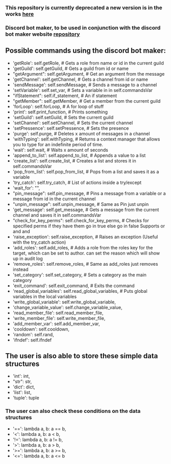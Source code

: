 ### This repository is currently deprecated a new version is in the works [here](https://github.com/BlankWheein/Discord-Bot-Maker-2.0)





### Discord bot maker, to be used in conjunction with the discord bot maker website [repository](https://github.com/BlankWheein/Discord-Bot-Maker-Webpage)

## Possible commands using the discord bot maker:

* 'getRole': self.getRole,  # Gets a role from name or id in the current guild
* 'getGuild': self.getGuild,  # Gets a guild from id or name
* "getArgument": self.getArgument,  # Get an argument from the message
* 'getChannel': self.getChannel,  # Gets a channel from id or name
* 'sendMessage': self.sendMessage,  # Sends a message to a channel
* 'setVariable': self.set_var,  # Sets a variable in in self.commandsVar
* "ifStatement": self.if_statement,  # An if statement
* "getMember": self.getMember,  # Get a member from the current guild
* 'forLoop': self.forLoop,  # A for loop of stuff
* 'print': self.print_function,  # Prints something
* 'setGuild': self.setGuild,  # Sets the current guild
* 'setChannel': self.setChannel,  # Sets the current channel
* 'setPressence': self.setPressence,  # Sets the presence
* 'purge': self.purge,  # Deletes x amount of messages in a channel
* 'withTyping': self.withTyping, # Returns a context manager that allows you to type for an indefinite period of time.
* 'wait': self.wait,  # Waits x amount of seconds
* 'append_to_list': self.append_to_list,  # Appends a value to a list
* 'create_list': self.create_list,  # Creates a list and stores it in self.commandsVar
* 'pop_from_list': self.pop_from_list,  # Pops from a list and saves it as a variable
* 'try_catch': self.try_catch,  # List of actions inside a try/except
* 'wait_for': "",
* "pin_message": self.pin_message, # Pins a message from a variable or a message from id in the current channel
* "unpin_message": self.unpin_message,  # Same as Pin just unpin
* 'get_message': self.get_message,  # Gets a message from the current channel and saves it in self.commandsVar
* "check_for_key_perms": self.check_for_key_perms, # Checks for specified perms if they have them go in true else go in false Supports or and and
* 'raise_exception': self.raise_exception,  # Raises an exception (Useful with the try_catch action)
* 'add_roles': self.add_roles, # Adds a role from the roles key for the target, which can be set to author. can set the reason which will show up in audit log
* 'remove_roles': self.remove_roles,  # Same as add_roles just removes instead
* 'set_category': self.set_category,  # Sets a category as the main category
* 'exit_command': self.exit_command, # Exits the command
* 'read_global_variables': self.read_global_variables, # Puts global variables in the local variables
* 'write_global_variable': self.write_global_variable,
* 'change_variable_value': self.change_variable_value,
* 'read_member_file': self.read_member_file,
* 'write_member_file': self.write_member_file,
* 'add_member_var': self.add_member_var,
* 'cooldown': self.cooldown,
* 'random': self.rand,
* 'ifndef': self.ifndef

## The user is also able to store these simple data structures
* 'int': int,
* "str": str,
* 'dict': dict,
* 'list': list,
* 'tuple': tuple

### The user can also check these conditions on the data structures
* '==': lambda a, b: a == b,
* '<': lambda a, b: a < b,
* '!=': lambda a, b: a != b,
* '>': lambda a, b: a > b,
* '>=': lambda a, b: a >= b,
* '<=': lambda a, b: a <= b
